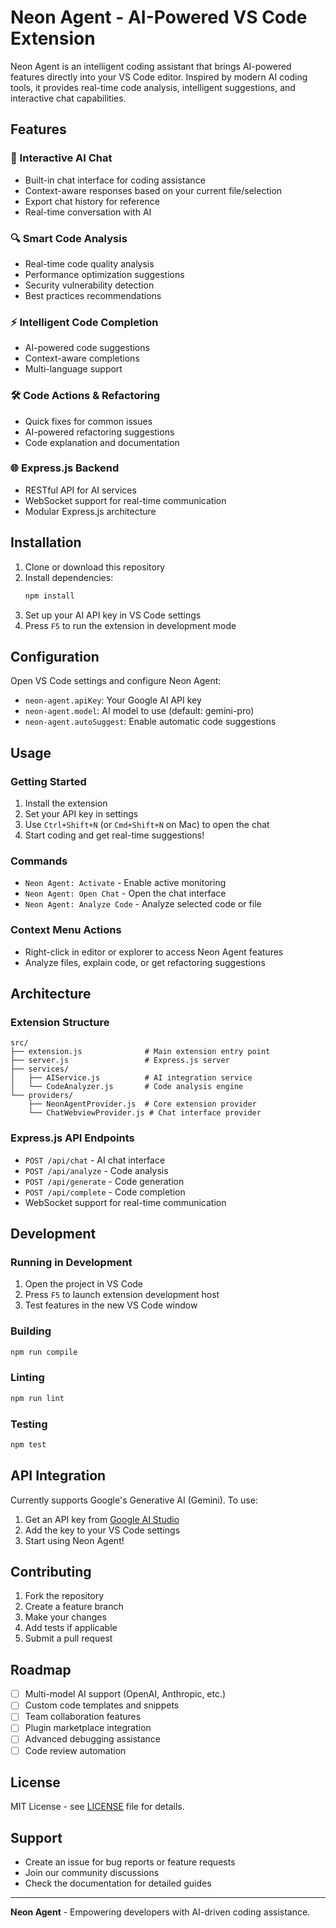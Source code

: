 # Neon Agent - AI-Powered VS Code Extension

Neon Agent is an intelligent coding assistant that brings AI-powered features directly into your VS Code editor. Inspired by modern AI coding tools, it provides real-time code analysis, intelligent suggestions, and interactive chat capabilities.

## Features

### 🤖 Interactive AI Chat
- Built-in chat interface for coding assistance
- Context-aware responses based on your current file/selection
- Export chat history for reference
- Real-time conversation with AI

### 🔍 Smart Code Analysis
- Real-time code quality analysis
- Performance optimization suggestions
- Security vulnerability detection
- Best practices recommendations

### ⚡ Intelligent Code Completion
- AI-powered code suggestions
- Context-aware completions
- Multi-language support

### 🛠 Code Actions & Refactoring
- Quick fixes for common issues
- AI-powered refactoring suggestions
- Code explanation and documentation

### 🌐 Express.js Backend
- RESTful API for AI services
- WebSocket support for real-time communication
- Modular Express.js architecture

## Installation

1. Clone or download this repository
2. Install dependencies:
   ```bash
   npm install
   ```
3. Set up your AI API key in VS Code settings
4. Press `F5` to run the extension in development mode

## Configuration

Open VS Code settings and configure Neon Agent:

- `neon-agent.apiKey`: Your Google AI API key
- `neon-agent.model`: AI model to use (default: gemini-pro)
- `neon-agent.autoSuggest`: Enable automatic code suggestions

## Usage

### Getting Started
1. Install the extension
2. Set your API key in settings
3. Use `Ctrl+Shift+N` (or `Cmd+Shift+N` on Mac) to open the chat
4. Start coding and get real-time suggestions!

### Commands
- `Neon Agent: Activate` - Enable active monitoring
- `Neon Agent: Open Chat` - Open the chat interface
- `Neon Agent: Analyze Code` - Analyze selected code or file

### Context Menu Actions
- Right-click in editor or explorer to access Neon Agent features
- Analyze files, explain code, or get refactoring suggestions

## Architecture

### Extension Structure
```
src/
├── extension.js              # Main extension entry point
├── server.js                 # Express.js server
├── services/
│   ├── AIService.js          # AI integration service
│   └── CodeAnalyzer.js       # Code analysis engine
└── providers/
    ├── NeonAgentProvider.js  # Core extension provider
    └── ChatWebviewProvider.js # Chat interface provider
```

### Express.js API Endpoints
- `POST /api/chat` - AI chat interface
- `POST /api/analyze` - Code analysis
- `POST /api/generate` - Code generation
- `POST /api/complete` - Code completion
- WebSocket support for real-time communication

## Development

### Running in Development
1. Open the project in VS Code
2. Press `F5` to launch extension development host
3. Test features in the new VS Code window

### Building
```bash
npm run compile
```

### Linting
```bash
npm run lint
```

### Testing
```bash
npm test
```

## API Integration

Currently supports Google's Generative AI (Gemini). To use:

1. Get an API key from [Google AI Studio](https://makersuite.google.com/)
2. Add the key to your VS Code settings
3. Start using Neon Agent!

## Contributing

1. Fork the repository
2. Create a feature branch
3. Make your changes
4. Add tests if applicable
5. Submit a pull request

## Roadmap

- [ ] Multi-model AI support (OpenAI, Anthropic, etc.)
- [ ] Custom code templates and snippets
- [ ] Team collaboration features
- [ ] Plugin marketplace integration
- [ ] Advanced debugging assistance
- [ ] Code review automation

## License

MIT License - see [LICENSE](LICENSE) file for details.

## Support

- Create an issue for bug reports or feature requests
- Join our community discussions
- Check the documentation for detailed guides

---

**Neon Agent** - Empowering developers with AI-driven coding assistance.
